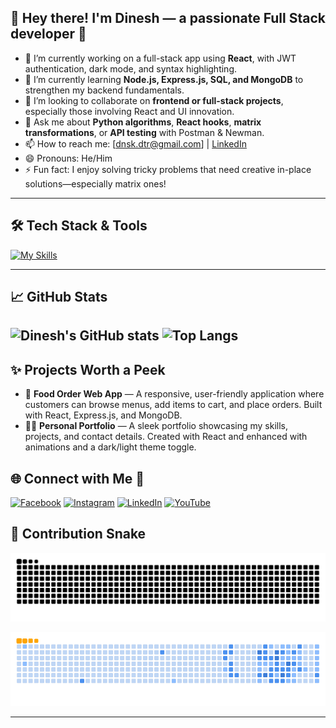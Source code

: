 ## 👋 Hey there! I'm Dinesh — a passionate Full Stack developer 🚀

- 🔭 I’m currently working on a full-stack app using **React**, with JWT authentication, dark mode, and syntax highlighting.
- 🌱 I’m currently learning **Node.js, Express.js, SQL, and MongoDB** to strengthen my backend fundamentals.
- 👯 I’m looking to collaborate on **frontend or full-stack projects**, especially those involving React and UI innovation.
- 💬 Ask me about **Python algorithms**, **React hooks**, **matrix transformations**, or **API testing** with Postman & Newman.
- 📫 How to reach me: [dnsk.dtr@gmail.com] | [LinkedIn](https://www.linkedin.com/in/dinesh-kumawat-2b113b24b/)
- 😄 Pronouns: He/Him
- ⚡ Fun fact: I enjoy solving tricky problems that need creative in-place solutions—especially matrix ones!

---

## 🛠️ Tech Stack & Tools

[![My Skills](https://skillicons.dev/icons?i=html,css,js,python,react,nodejs,express,git,github,mongodb,postgres,sql)](https://skillicons.dev)

---

## 📈 GitHub Stats

![Dinesh's GitHub stats](https://github-readme-stats.vercel.app/api?username=Dineshk125&show_icons=true&theme=radical)
![Top Langs](https://github-readme-stats.vercel.app/api/top-langs/?username=Dineshk125&layout=compact&theme=radical)
---

## ✨ Projects Worth a Peek

- 🍕 **Food Order Web App** — A responsive, user-friendly application where customers can browse menus, add items to cart, and place orders. Built with React, Express.js, and MongoDB.
- 🧑‍💻 **Personal Portfolio** — A sleek portfolio showcasing my skills, projects, and contact details. Created with React and enhanced with animations and a dark/light theme toggle.


## 🌐 Connect with Me 🍬
[![Facebook](https://img.shields.io/badge/Facebook-%231877F2.svg?logo=Facebook&logoColor=white)](https://www.facebook.com/profile.php?id=100025561232716&ref=_ig_profile_ac) [![Instagram](https://img.shields.io/badge/Instagram-%23E4405F.svg?logo=Instagram&logoColor=white)](https://www.instagram.com/i_am_d.i.n.e.s.h._/?hl=en) [![LinkedIn](https://img.shields.io/badge/LinkedIn-%230077B5.svg?logo=linkedin&logoColor=white)](https://www.linkedin.com/in/dinesh-kumawat-2b113b24b/) [![YouTube](https://img.shields.io/badge/YouTube-%23FF0000.svg?logo=YouTube&logoColor=white)](https://www.youtube.com/@LordBhakti125) 

</div>

<!-- Snake -->
<!-- Snake Animation -->

## 🐍 Contribution Snake

![Snake animation](https://github.com/Dineshk125/Dineshk125/blob/output/github-snake-dark.svg)

![Ocean Snake](https://github.com/Dineshk125/Dineshk125/blob/output/ocean.gif)

---

